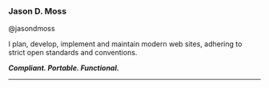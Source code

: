 <link rel="me profile" href="https://mastodon.online/@jasondmoss">

### Jason D. Moss

@jasondmoss

I plan, develop, implement and maintain modern web sites, adhering to strict open standards and conventions.

***Compliant. Portable. Functional.***

---
